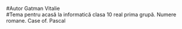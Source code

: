 #Autor Gatman Vitalie <br>
#Tema pentru acasă la informatică clasa 10 real prima grupă. Numere romane. Case of. Pascal
